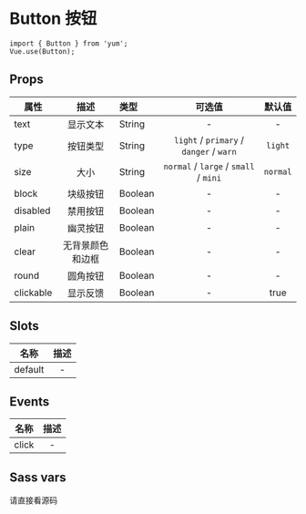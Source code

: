 # Button 按钮

```JS
import { Button } from 'yum';
Vue.use(Button);
```

## Props

| 属性 | 描述 | 类型 | 可选值 | 默认值 |
| - | :-: | :- | :-: | :-: |
| text | 显示文本 | String | - | - |
| type | 按钮类型 | String | `light` / `primary` / `danger` / `warn` | `light` |
| size | 大小 | String | `normal` /  `large` / `small` / `mini` |  `normal` |
| block | 块级按钮 | Boolean | - | - |
| disabled | 禁用按钮 | Boolean | - | - |
| plain | 幽灵按钮 | Boolean | - | - |
| clear | 无背景颜色和边框 | Boolean | - | - |
| round | 圆角按钮 | Boolean | - | - |
| clickable | 显示反馈 | Boolean | - | true |


## Slots

| 名称 | 描述 |
| :-: | :-: |
| default | - |


## Events

| 名称 | 描述 |
| :-: | :-: |
| click | - |


## Sass vars

请直接看源码
